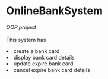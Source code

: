 # OnlineBankSystem
<i>OOP project</i>
<br><br>
This system has
<li>create a bank card</li>
<li>display bank card details</li>
<li>update expire bank card</li>
<li>cancel expire bank card details</li>
